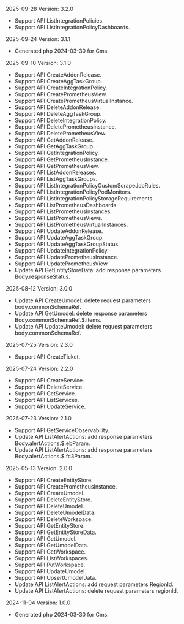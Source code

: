 2025-09-28 Version: 3.2.0
- Support API ListIntegrationPolicies.
- Support API ListIntegrationPolicyDashboards.


2025-09-24 Version: 3.1.1
- Generated php 2024-03-30 for Cms.

2025-09-10 Version: 3.1.0
- Support API CreateAddonRelease.
- Support API CreateAggTaskGroup.
- Support API CreateIntegrationPolicy.
- Support API CreatePrometheusView.
- Support API CreatePrometheusVirtualInstance.
- Support API DeleteAddonRelease.
- Support API DeleteAggTaskGroup.
- Support API DeleteIntegrationPolicy.
- Support API DeletePrometheusInstance.
- Support API DeletePrometheusView.
- Support API GetAddonRelease.
- Support API GetAggTaskGroup.
- Support API GetIntegrationPolicy.
- Support API GetPrometheusInstance.
- Support API GetPrometheusView.
- Support API ListAddonReleases.
- Support API ListAggTaskGroups.
- Support API ListIntegrationPolicyCustomScrapeJobRules.
- Support API ListIntegrationPolicyPodMonitors.
- Support API ListIntegrationPolicyStorageRequirements.
- Support API ListPrometheusDashboards.
- Support API ListPrometheusInstances.
- Support API ListPrometheusViews.
- Support API ListPrometheusVirtualInstances.
- Support API UpdateAddonRelease.
- Support API UpdateAggTaskGroup.
- Support API UpdateAggTaskGroupStatus.
- Support API UpdateIntegrationPolicy.
- Support API UpdatePrometheusInstance.
- Support API UpdatePrometheusView.
- Update API GetEntityStoreData: add response parameters Body.responseStatus.


2025-08-12 Version: 3.0.0
- Update API CreateUmodel: delete request parameters body.commonSchemaRef.
- Update API GetUmodel: delete response parameters Body.commonSchemaRef.$.items.
- Update API UpdateUmodel: delete request parameters body.commonSchemaRef.


2025-07-25 Version: 2.3.0
- Support API CreateTicket.


2025-07-24 Version: 2.2.0
- Support API CreateService.
- Support API DeleteService.
- Support API GetService.
- Support API ListServices.
- Support API UpdateService.


2025-07-23 Version: 2.1.0
- Support API GetServiceObservability.
- Update API ListAlertActions: add response parameters Body.alertActions.$.ebParam.
- Update API ListAlertActions: add response parameters Body.alertActions.$.fc3Param.


2025-05-13 Version: 2.0.0
- Support API CreateEntityStore.
- Support API CreatePrometheusInstance.
- Support API CreateUmodel.
- Support API DeleteEntityStore.
- Support API DeleteUmodel.
- Support API DeleteUmodelData.
- Support API DeleteWorkspace.
- Support API GetEntityStore.
- Support API GetEntityStoreData.
- Support API GetUmodel.
- Support API GetUmodelData.
- Support API GetWorkspace.
- Support API ListWorkspaces.
- Support API PutWorkspace.
- Support API UpdateUmodel.
- Support API UpsertUmodelData.
- Update API ListAlertActions: add request parameters RegionId.
- Update API ListAlertActions: delete request parameters regionId.


2024-11-04 Version: 1.0.0
- Generated php 2024-03-30 for Cms.

